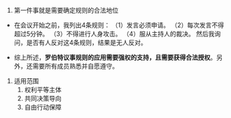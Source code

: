 1. 第一件事就是需要确定规则的合法地位
- 在会议开始之前，我列出4条规则：
（1）发言必须申请。
（2）每次发言不得超过5分钟。
（3）不得进行人身攻击。
（4）服从主持人的裁决。
然后我询问，是否有人反对这4条规则，结果是无人反对。
* 综上所述，**罗伯特议事规则的应用需要强权的支持，且需要获得合法授权**。另外，还需要所有成员熟悉并自愿遵守。
1. 适用范围
	1. 权利平等主体
	2. 共同决策导向
	3. 自由行动保障
